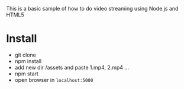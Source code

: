 This is a basic sample of how to do video streaming using Node.js and HTML5

# Install

- git clone
- npm install
- add new dir /assets and paste 1.mp4, 2.mp4 ...
- npm start
- open browser in `localhost:5000`

